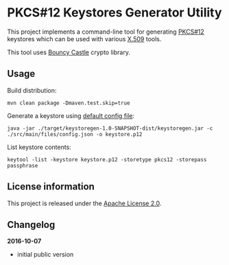 PKCS#12 Keystores Generator Utility
===================================

This project implements a command-line tool for generating [PKCS#12](https://en.wikipedia.org/wiki/PKCS_12)
keystores which can be used with various [X.509](https://en.wikipedia.org/wiki/X.509) tools.

This tool uses [Bouncy Castle](https://www.bouncycastle.org/java.html) crypto library.

Usage
-----

Build distribution:

    mvn clean package -Dmaven.test.skip=true

Generate a keystore using [default config file](https://github.com/akashche/keystore-generator/blob/master/src/main/files/config.json):

    java -jar ./target/keystoregen-1.0-SNAPSHOT-dist/keystoregen.jar -c ./src/main/files/config.json -o keystore.p12

List keystore contents:

    keytool -list -keystore keystore.p12 -storetype pkcs12 -storepass passphrase

License information
-------------------

This project is released under the [Apache License 2.0](http://www.apache.org/licenses/LICENSE-2.0).

Changelog
---------

**2016-10-07**

 * initial public version